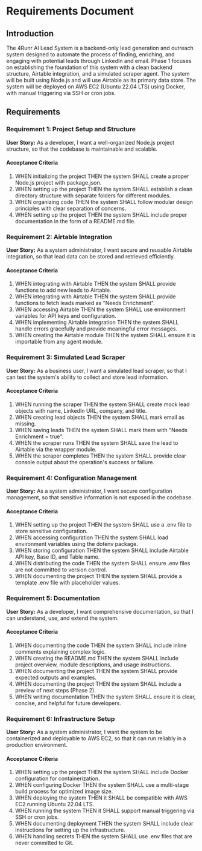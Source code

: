 # Requirements Document

## Introduction

The 4Runr AI Lead System is a backend-only lead generation and outreach system designed to automate the process of finding, enriching, and engaging with potential leads through LinkedIn and email. Phase 1 focuses on establishing the foundation of this system with a clean backend structure, Airtable integration, and a simulated scraper agent. The system will be built using Node.js and will use Airtable as its primary data store. The system will be deployed on AWS EC2 (Ubuntu 22.04 LTS) using Docker, with manual triggering via SSH or cron jobs.

## Requirements

### Requirement 1: Project Setup and Structure

**User Story:** As a developer, I want a well-organized Node.js project structure, so that the codebase is maintainable and scalable.

#### Acceptance Criteria

1. WHEN initializing the project THEN the system SHALL create a proper Node.js project with package.json.
2. WHEN setting up the project THEN the system SHALL establish a clean directory structure with separate folders for different modules.
3. WHEN organizing code THEN the system SHALL follow modular design principles with clear separation of concerns.
4. WHEN setting up the project THEN the system SHALL include proper documentation in the form of a README.md file.

### Requirement 2: Airtable Integration

**User Story:** As a system administrator, I want secure and reusable Airtable integration, so that lead data can be stored and retrieved efficiently.

#### Acceptance Criteria

1. WHEN integrating with Airtable THEN the system SHALL provide functions to add new leads to Airtable.
2. WHEN integrating with Airtable THEN the system SHALL provide functions to fetch leads marked as "Needs Enrichment".
3. WHEN accessing Airtable THEN the system SHALL use environment variables for API keys and configuration.
4. WHEN implementing Airtable integration THEN the system SHALL handle errors gracefully and provide meaningful error messages.
5. WHEN creating the Airtable module THEN the system SHALL ensure it is importable from any agent module.

### Requirement 3: Simulated Lead Scraper

**User Story:** As a business user, I want a simulated lead scraper, so that I can test the system's ability to collect and store lead information.

#### Acceptance Criteria

1. WHEN running the scraper THEN the system SHALL create mock lead objects with name, LinkedIn URL, company, and title.
2. WHEN creating lead objects THEN the system SHALL mark email as missing.
3. WHEN saving leads THEN the system SHALL mark them with "Needs Enrichment = true".
4. WHEN the scraper runs THEN the system SHALL save the lead to Airtable via the wrapper module.
5. WHEN the scraper completes THEN the system SHALL provide clear console output about the operation's success or failure.

### Requirement 4: Configuration Management

**User Story:** As a system administrator, I want secure configuration management, so that sensitive information is not exposed in the codebase.

#### Acceptance Criteria

1. WHEN setting up the project THEN the system SHALL use a .env file to store sensitive configuration.
2. WHEN accessing configuration THEN the system SHALL load environment variables using the dotenv package.
3. WHEN storing configuration THEN the system SHALL include Airtable API key, Base ID, and Table name.
4. WHEN distributing the code THEN the system SHALL ensure .env files are not committed to version control.
5. WHEN documenting the project THEN the system SHALL provide a template .env file with placeholder values.

### Requirement 5: Documentation

**User Story:** As a developer, I want comprehensive documentation, so that I can understand, use, and extend the system.

#### Acceptance Criteria

1. WHEN documenting the code THEN the system SHALL include inline comments explaining complex logic.
2. WHEN creating the README.md THEN the system SHALL include project overview, module descriptions, and usage instructions.
3. WHEN documenting the project THEN the system SHALL provide expected outputs and examples.
4. WHEN documenting the project THEN the system SHALL include a preview of next steps (Phase 2).
5. WHEN writing documentation THEN the system SHALL ensure it is clear, concise, and helpful for future developers.

### Requirement 6: Infrastructure Setup

**User Story:** As a system administrator, I want the system to be containerized and deployable to AWS EC2, so that it can run reliably in a production environment.

#### Acceptance Criteria

1. WHEN setting up the project THEN the system SHALL include Docker configuration for containerization.
2. WHEN configuring Docker THEN the system SHALL use a multi-stage build process for optimized image size.
3. WHEN deploying the system THEN it SHALL be compatible with AWS EC2 running Ubuntu 22.04 LTS.
4. WHEN running the system THEN it SHALL support manual triggering via SSH or cron jobs.
5. WHEN documenting deployment THEN the system SHALL include clear instructions for setting up the infrastructure.
6. WHEN handling secrets THEN the system SHALL use .env files that are never committed to Git.